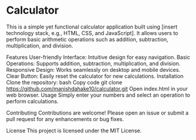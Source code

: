 # Calculator
This is a simple yet functional calculator application built using [insert technology stack, e.g., HTML, CSS, and JavaScript]. It allows users to perform basic arithmetic operations such as addition, subtraction, multiplication, and division.

Features
User-friendly Interface: Intuitive design for easy navigation.
Basic Operations: Supports addition, subtraction, multiplication, and division.
Responsive Design: Works seamlessly on desktop and mobile devices.
Clear Button: Easily reset the calculator for new calculations.
Installation
Clone the repository:
bash
Copy code
git clone https://github.com/manishdahake10/calculator.git
Open index.html in your web browser.
Usage
Simply enter your numbers and select an operation to perform calculations.

Contributing
Contributions are welcome! Please open an issue or submit a pull request for any enhancements or bug fixes.

License
This project is licensed under the MIT License.
